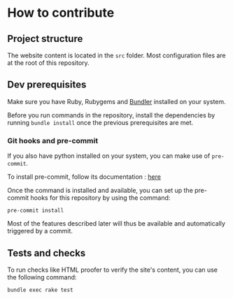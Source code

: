 # How to contribute

## Project structure

The website content is located in the `src` folder.
Most configuration files are at the root of this repository.

## Dev prerequisites

Make sure you have Ruby, Rubygems and [Bundler](https://bundler.io/) installed on your system.

Before you run commands in the repository, install the dependencies by running `bundle install` once the previous prerequisites are met.

### Git hooks and pre-commit

If you also have python installed on your system, you can make use of `pre-commit`.

To install pre-commit, follow its documentation : [here](https://pre-commit.com/#install)

Once the command is installed and available, you can set up the pre-commit hooks for this repository by using the command:

```
pre-commit install
```

Most of the features described later will thus be available and automatically triggered by a commit.

## Tests and checks

To run checks like HTML proofer to verify the site's content, you can use the following command:

```
bundle exec rake test
```

